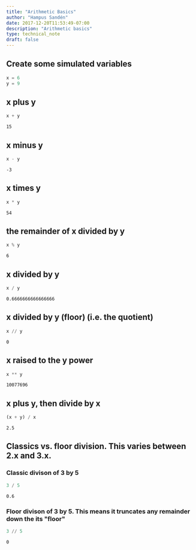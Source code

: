 ```yaml
---
title: "Arithmetic Basics"
author: "Hampus Sandén"
date: 2017-12-20T11:53:49-07:00
description: "Arithmetic basics"
type: technical_note
draft: false
---
```

## Create some simulated variables


```python
x = 6
y = 9
```

## x plus y


```python
x + y
```




    15



## x minus y


```python
x - y
```




    -3



## x times y


```python
x * y
```




    54



## the remainder of x divided by y


```python
x % y
```




    6



## x divided by y


```python
x / y
```




    0.6666666666666666



## x divided by y (floor) (i.e. the quotient)


```python
x // y
```




    0



## x raised to the y power


```python
x ** y
```




    10077696



## x plus y, then divide by x


```python
(x + y) / x
```




    2.5



## Classics vs. floor division. This varies between 2.x and 3.x.

### Classic divison of 3 by 5


```python
3 / 5
```




    0.6



### Floor divison of 3 by 5. This means it truncates any remainder down the its "floor"


```python
3 // 5
```




    0


